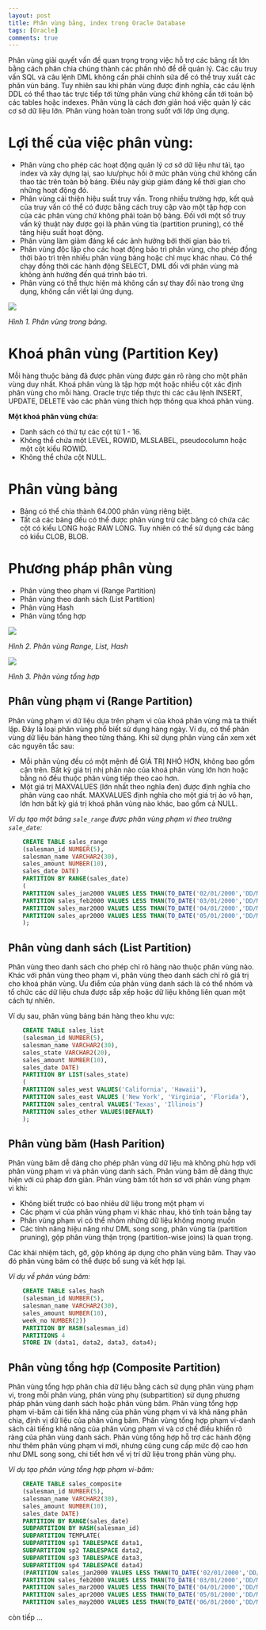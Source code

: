 ```yaml
---
layout: post
title: Phân vùng bảng, index trong Oracle Database
tags: [Oracle]
comments: true
---
```


Phân vùng giải quyết vấn đề quan trọng trong việc hỗ trợ các bảng rất lớn bằng cách phân chia chúng thành các phần nhỏ để dễ quản lý. Các câu truy vấn SQL và câu lệnh DML không cần phải chỉnh sửa để có thể truy xuất các phân vùn bảng. Tuy nhiên sau khi phân vùng được định nghĩa, các câu lệnh DDL có thể thao tác trực tiếp tới từng phân vùng chứ không cần tới toàn bộ các tables hoặc indexes. Phân vùng là cách đơn giản hoá việc quản lý các cơ sở dữ liệu lớn. Phân vùng hoàn toàn trong suốt với lớp ứng dụng.

# Lợi thế của việc phân vùng:
- Phân vùng cho phép các hoạt động quản lý cơ sở dữ liệu như tải, tạo index và xây dựng lại, sao lưu/phục hồi ở mức phân vùng chứ không cần thao tác trên toàn bộ bảng. Điều này giúp giảm đáng kể thời gian cho những hoạt động đó.
- Phân vùng cải thiện hiệu suất truy vấn. Trong nhiều trường hợp, kết quả của truy vấn có thể có được bằng cách truy cập vào một tập hợp con của các phân vùng chứ không phải toàn bộ bảng. Đối với một số truy vấn kỹ thuật này được gọi là phân vùng tỉa (partition pruning), có thể tăng hiệu suất hoạt động.
- Phân vùng làm giảm đáng kể các ảnh hưởng bởi thời gian bảo trì.
- Phân vùng độc lập cho các hoạt động bảo trì phân vùng, cho phép đồng thời bảo trì trên nhiều phân vùng bảng hoặc chỉ mục khác nhau. Có thể chạy đồng thời các hành động SELECT, DML đối với phân vùng mà không ảnh hưởng đến quá trình bảo trì.
- Phân vùng có thể thực hiện mà không cần sự thay đổi nào trong ứng dụng, không cần viết lại ứng dụng.

 ![](/img/table_partition_h1.jpg)

_Hình 1. Phân vùng trong bảng._

# Khoá phân vùng (Partition Key)
Mỗi hàng thuộc bảng đã được phân vùng được gán rõ ràng cho một phân vùng duy nhất. Khoá phân vùng là tập hợp một hoặc nhiều cột xác định phân vùng cho mỗi hàng. Oracle trực tiếp thực thi các câu lệnh INSERT, UPDATE, DELETE vào các phân vùng thích hợp thông qua khoá phân vùng.

**Một khoá phân vùng chứa:**
- Danh sách có thứ tự các cột từ 1 - 16.
- Không thể chứa một LEVEL, ROWID, MLSLABEL, pseudocolumn hoặc một cột kiểu ROWID.
- Không thể chứa cột NULL.

# Phân vùng bảng
- Bảng có thể chia thành 64.000 phân vùng riêng biệt.
- Tất cả các bảng đều có thể được phân vùng trừ các bảng có chứa các cột có kiểu LONG hoặc RAW LONG. Tuy nhiên có thể sử dụng các bảng có kiểu CLOB, BLOB.

# Phương pháp phân vùng
- Phân vùng theo phạm vi (Range Partition)
- Phân vùng theo danh sách (List Partition)
- Phân vùng Hash
- Phân vùng tổng hợp

 ![](/img/table_partition_h2.jpg)

_Hình 2. Phân vùng Range, List, Hash_

 ![](/img/table_partition_h3.jpg)

_Hình 3. Phân vùng tổng hợp_

## Phân vùng phạm vi (Range Partition)
Phân vùng phạm vi dữ liệu dựa trên phạm vi của khoá phân vùng mà ta thiết lập. Đây là loại phân vùng phổ biết sử dụng hàng ngày. Ví dụ, có thể phân vùng dữ liệu bán hàng theo từng tháng.
Khi sử dụng phân vùng cần xem xét các nguyên tắc sau:
- Mỗi phân vùng đều có một mệnh đề GIÁ TRỊ NHỎ HƠN, không bao gồm cận trên. Bất kỳ giá trị nhị phân nào của khoá phân vùng lớn hơn hoặc bằng nó đều thuộc phân vùng tiếp theo cao hơn.
- Một giá trị MAXVALUES (lớn nhất theo nghĩa đen) được định nghĩa cho phân vùng cao nhất. MAXVALUES định nghĩa cho một giá trị ảo vô hạn, lớn hơn bất kỳ giá trị khoá phân vùng nào khác, bao gồm cả NULL.

_Ví dụ tạo một bảng `sale_range` được phân vùng phạm vi theo trường `sale_date`:_
```sql
	CREATE TABLE sales_range 
	(salesman_id NUMBER(5), 
	salesman_name VARCHAR2(30), 
	sales_amount NUMBER(10), 
	sales_date DATE)
	PARTITION BY RANGE(sales_date) 
	(
	PARTITION sales_jan2000 VALUES LESS THAN(TO_DATE('02/01/2000','DD/MM/YYYY')),
	PARTITION sales_feb2000 VALUES LESS THAN(TO_DATE('03/01/2000','DD/MM/YYYY')),
	PARTITION sales_mar2000 VALUES LESS THAN(TO_DATE('04/01/2000','DD/MM/YYYY')),
	PARTITION sales_apr2000 VALUES LESS THAN(TO_DATE('05/01/2000','DD/MM/YYYY'))
	);
```

## Phân vùng danh sách (List Partition)
Phân vùng theo danh sách cho phép chỉ rõ hàng nào thuộc phân vùng nào. Khác với phân vùng theo phạm vi, phân vùng theo danh sách chỉ rõ giá trị cho khoá phân vùng.
Ưu điểm của phân vùng danh sách là có thể nhóm và tổ chức các dữ liệu chưa được sắp xếp hoặc dữ liệu không liên quan một cách tự nhiên.

Ví dụ sau, phân vùng bảng bán hàng theo khu vực:
```sql
	CREATE TABLE sales_list
	(salesman_id NUMBER(5), 
	salesman_name VARCHAR2(30),
	sales_state VARCHAR2(20),
	sales_amount NUMBER(10), 
	sales_date DATE)
	PARTITION BY LIST(sales_state)
	(
	PARTITION sales_west VALUES('California', 'Hawaii'),
	PARTITION sales_east VALUES ('New York', 'Virginia', 'Florida'),
	PARTITION sales_central VALUES('Texas', 'Illinois')
	PARTITION sales_other VALUES(DEFAULT)
	);
```
## Phân vùng băm (Hash Parition)
Phân vùng băm dễ dàng cho phép phân vùng dữ liệu mà không phù hợp với phân vùng phạm vi và phân vùng danh sách. Phân vùng băm dễ dàng thực hiện với cú pháp đơn giản. Phân vùng băm tốt hơn sơ với phân vùng phạm vi khi:
- Không biết trước có bao nhiêu dữ liệu trong một phạm vi
- Các phạm vi của phân vùng phạm vi khác nhau, khó tính toán bằng tay
- Phân vùng phạm vi có thể nhóm những dữ liệu không mong muốn
- Các tính năng hiệu năng như DML song song, phân vùng tỉa (partition pruning), gộp phân vùng thận trọng (partition-wise joins) là quan trọng.

Các khái nhiệm tách, gỡ, gộp không áp dụng cho phân vùng băm. Thay vào đó phân vùng băm có thể được bổ sung và kết hợp lại.

_Ví dụ về phân vùng băm:_
```sql
	CREATE TABLE sales_hash
	(salesman_id NUMBER(5),
	salesman_name VARCHAR2(30),
	sales_amount NUMBER(10),
	week_no NUMBER(2))
	PARTITION BY HASH(salesman_id)
	PARTITIONS 4
	STORE IN (data1, data2, data3, data4);
```

## Phân vùng tổng hợp (Composite Partition)
Phân vùng tổng hợp phân chia dữ liệu bằng cách sử dụng phân vùng phạm vi, trong mỗi phân vùng, phân vùng phụ (subpartition) sử dụng phương pháp phân vùng danh sách hoặc phân vùng băm. Phân vùng tổng hợp phạm vi-băm cải tiến khả năng của phân vùng phạm vi và khả năng phân chia, định vị dữ liệu của phân vùng băm. Phân vùng tổng hợp phạm vi-danh sách cải tiếng khả năng của phân vùng phạm vi và cơ chế điều khiển rõ ràng của phân vùng danh sách.
Phân vùng tổng hợp hỗ trợ các hành động như thêm phân vùng phạm vi mới, nhưng cũng cung cấp mức độ cao hơn như DML song song, chi tiết hơn về vị trí dữ liệu trong phân vùng phụ.

_Ví dụ tạo phân vùng tổng hợp phạm vi-băm:_
```sql
	CREATE TABLE sales_composite 
	(salesman_id NUMBER(5), 
	salesman_name VARCHAR2(30), 
	sales_amount NUMBER(10), 
	sales_date DATE)
	PARTITION BY RANGE(sales_date) 
	SUBPARTITION BY HASH(salesman_id)
	SUBPARTITION TEMPLATE(
	SUBPARTITION sp1 TABLESPACE data1,
	SUBPARTITION sp2 TABLESPACE data2,
	SUBPARTITION sp3 TABLESPACE data3,
	SUBPARTITION sp4 TABLESPACE data4)
	(PARTITION sales_jan2000 VALUES LESS THAN(TO_DATE('02/01/2000','DD/MM/YYYY'))
	PARTITION sales_feb2000 VALUES LESS THAN(TO_DATE('03/01/2000','DD/MM/YYYY'))
	PARTITION sales_mar2000 VALUES LESS THAN(TO_DATE('04/01/2000','DD/MM/YYYY'))
	PARTITION sales_apr2000 VALUES LESS THAN(TO_DATE('05/01/2000','DD/MM/YYYY'))
	PARTITION sales_may2000 VALUES LESS THAN(TO_DATE('06/01/2000','DD/MM/YYYY')));
```
còn tiếp ...
